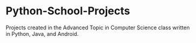 # Python-School-Projects
Projects created in the Advanced Topic in Computer Science class written in Python, Java, and Android. 

